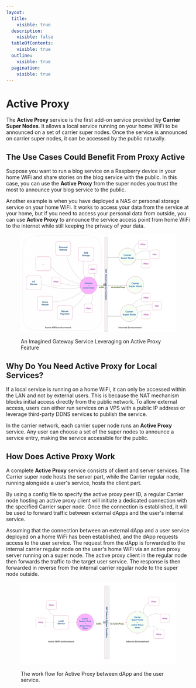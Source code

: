 ```yaml
---
layout:
  title:
    visible: true
  description:
    visible: false
  tableOfContents:
    visible: true
  outline:
    visible: true
  pagination:
    visible: true
---
```


# Active Proxy

The **Active Proxy** service is the first add-on service provided by **Carrier Super Nodes**. It allows a local service running on your home WiFi to be announced on a set of carrier super nodes. Once the service is announced on carrier super nodes, it can be accessed by the public naturally.

## The Use Cases Could Benefit From Proxy Active

Suppose you want to run a blog service on a Raspberry device in your home WiFi and share stories on the blog service with the public. In this case, you can use the **Active Proxy** from the super nodes you trust the most to announce your blog service to the public.

Another example is when you have deployed a NAS or personal storage service on your home WiFi. It works to access your data from the service at your home, but if you need to access your personal data from outside, you can use **Active Proxy** to announce the service access point from home WiFi to the internet while still keeping the privacy of your data.

<figure><img src="../../.gitbook/assets/gateway-service.png" alt=""><figcaption><p>An Imagined Gateway Service Leveraging on Active Proxy Feature</p></figcaption></figure>

## Why Do You Need Active Proxy for Local Services?

If a local service is running on a home WiFi, it can only be accessed within the LAN and not by external users. This is because the NAT mechanism blocks initial access directly from the public network. To allow external access, users can either run services on a VPS with a public IP address or leverage third-party DDNS services to publish the service.

In the carrier network, each carrier super node runs an **Active Proxy** service. Any user can choose a set of the super nodes to announce a service entry, making the service accessible for the public.

## How Does Active Proxy Work

A complete **Active Proxy** service consists of client and server services. The Carrier super node hosts the server part, while the Carrier regular node, running alongside a user's service, hosts the client part.

By using a config file to specify the active proxy peer ID, a regular Carrier node hosting an active proxy client will initiate a dedicated connection with the specified Carrier super node. Once the connection is established, it will be used to forward traffic between external dApps and the user's internal service.

Assuming that the connection between an external dApp and a user service deployed on a home WiFi has been established, and the dApp requests access to the user service. The request from the dApp is forwarded to the internal carrier regular node on the user's home WiFi via an active proxy server running on a super node. The active proxy client in the regular node then forwards the traffic to the target user service. The response is then forwarded in reverse from the internal carrier regular node to the super node outside.

<figure><img src="../../.gitbook/assets/image (1).png" alt=""><figcaption><p>The work flow for Active Proxy between dApp and the user service.</p></figcaption></figure>

